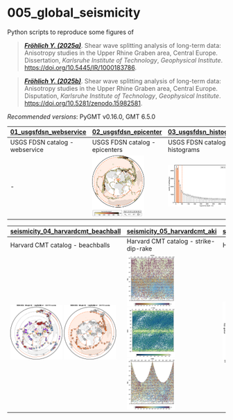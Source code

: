 # 005_global_seismicity

Python scripts to reproduce some figures of

> [**_Fröhlich Y. (2025a)_**](https://doi.org/10.5445/IR/1000183786).
> Shear wave splitting analysis of long-term data: Anisotropy studies in the Upper Rhine Graben area, Central Europe.
> Dissertation, *Karlsruhe Institute of Technology*, *Geophysical Institute*.
> https://doi.org/10.5445/IR/1000183786.

> [**_Fröhlich Y. (2025b)_**](https://doi.org/10.5281/zenodo.15982581).
> Shear wave splitting analysis of long-term data: Anisotropy studies in the Upper Rhine Graben area, Central Europe.
> Disputation, *Karlsruhe Institute of Technology*, *Geophysical Institute*.
> https://doi.org/10.5281/zenodo.15982581.

_Recommended versions_: PyGMT v0.16.0, GMT 6.5.0

| **[01_usgsfdsn_webservice](https://github.com/yvonnefroehlich/GMT_PyGMT_plotting/tree/main/005_global_seismicity/seismicity_01_usgsfdsn_webservice.py)** | **[02_usgsfdsn_epicenter](https://github.com/yvonnefroehlich/GMT_PyGMT_plotting/tree/main/005_global_seismicity/seismicity_02_usgsfdsn_epicenter.py)** | **[03_usgsfdsn_histogram](https://github.com/yvonnefroehlich/GMT_PyGMT_plotting/tree/main/005_global_seismicity/seismicity_03_usgsfdsn_histogram.py)** |
| --- | --- | --- |
| USGS FDSN catalog - webservice | USGS FDSN catalog - epicenters | USGS FDSN catalog - histograms |
| - | <img src="https://github.com/yvonnefroehlich/gmt-pygmt-plotting/raw/main/005_global_seismicity/02_out_figs/map_usgsfdsn_19910101to20191231_mw6to10_epi_colorCMAP_rangemarkedYES.png" width="120"> | <img src="https://github.com/yvonnefroehlich/gmt-pygmt-plotting/raw/main/005_global_seismicity/02_out_figs/histo_usgsfdsn_19910101to20191231_mw6to10_depth.png" width="220"> |

| **[seismicity_04_harvardcmt_beachball](https://github.com/yvonnefroehlich/GMT_PyGMT_plotting/tree/main/005_global_seismicity/seismicity_04_harvardcmt_beachball.py)** | **[seismicity_05_harvardcmt_aki](https://github.com/yvonnefroehlich/GMT_PyGMT_plotting/tree/main/005_global_seismicity/seismicity_05_harvardcmt_aki.py)** | **[seismicity_06_harvardcmt_time](https://github.com/yvonnefroehlich/GMT_PyGMT_plotting/tree/main/005_global_seismicity/seismicity_06_harvardcmt_time.py)** |
| --- | --- | --- |
| Harvard CMT catalog - beachballs | Harvard CMT catalog - strike-dip-rake | Harvard CMT catalog - time |
| <img src="https://github.com/yvonnefroehlich/gmt-pygmt-plotting/raw/main/005_global_seismicity/02_out_figs/map_harvardcmt_2020to2025_mw6to10_beachball_fault_rakeD10deg_depth10to20km.png" width="120"> <img src="https://github.com/yvonnefroehlich/gmt-pygmt-plotting/raw/main/005_global_seismicity/02_out_figs/map_harvardcmt_2020to2025_mw6to10_beachball_xks_depth10to20km.png" width="120"> | <img src="https://github.com/yvonnefroehlich/gmt-pygmt-plotting/raw/main/005_global_seismicity/02_out_figs/plot_harvardcmt_1976to2025_mw5_strike_dip_rake.png" width="110"> <img src="https://github.com/yvonnefroehlich/gmt-pygmt-plotting/raw/main/005_global_seismicity/02_out_figs/plot_harvardcmt_1976to2025_mw5_strike_rake_dip.png" width="110"> <img src="https://github.com/yvonnefroehlich/gmt-pygmt-plotting/raw/main/005_global_seismicity/02_out_figs/plot_harvardcmt_1976to2025_mw5_rake_dip_strike.png" width="110"> | <img src="https://github.com/yvonnefroehlich/gmt-pygmt-plotting/raw/main/005_global_seismicity/02_out_figs/plot_harvardcmt_1976to2025_mw5p0_year_day_depth20km_rounded.png" width="180"> |
